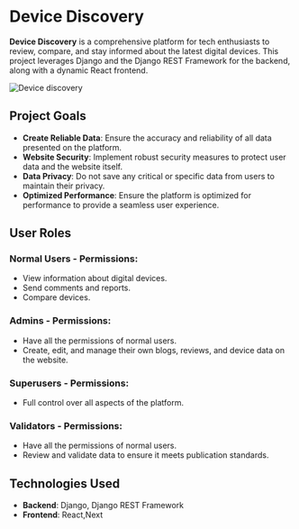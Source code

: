 # Device Discovery 
**Device Discovery** is a comprehensive platform for tech enthusiasts to review, compare, and stay informed about the latest digital devices. This project leverages Django and the Django REST Framework for the backend, along with a dynamic React frontend.

![Device discovery](github.com/Ashkantvn/DeviceDiscovery/blob/main/docs/img/logo/logo.png)

## Project Goals 
- **Create Reliable Data**: Ensure the accuracy and reliability of all data presented on the platform.
- **Website Security**: Implement robust security measures to protect user data and the website itself.
- **Data Privacy**: Do not save any critical or specific data from users to maintain their privacy.
- **Optimized Performance**: Ensure the platform is optimized for performance to provide a seamless user experience.

## User Roles 
### Normal Users - **Permissions**: 
- View information about digital devices.
- Send comments and reports.
- Compare devices. 
### Admins - **Permissions**: 
- Have all the permissions of normal users.
- Create, edit, and manage their own blogs, reviews, and device data on the website.
### Superusers - **Permissions**: 
- Full control over all aspects of the platform. 
### Validators - **Permissions**: 
- Have all the permissions of normal users.
- Review and validate data to ensure it meets publication standards.
## Technologies Used 
- **Backend**: Django, Django REST Framework
- **Frontend**: React,Next 

